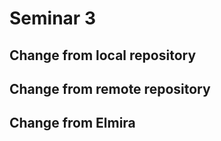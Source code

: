 # Seminar 3

## Change from local repository

## Change from remote repository

## Change from Elmira